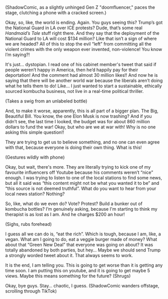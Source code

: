 (ShadowComic, as a slightly unhinged Gen Z "doomfluencer," paces the stage, clutching a phone with a cracked screen.)

Okay, so, like, the world is ending. Again. You guys seeing this? Trump’s got the National Guard in LA over ICE protests? Dude, that’s some real *Handmaid’s Tale* stuff right there. And they say that the deployment of the National Guard to LA will cost $134 million? Like that isn’t a sign of where we are headed? All of this to stop the evil “left” from committing all the violent crimes with the only weapon ever invented, non-violence! You know I’m saying?!

It's just... dystopian. I read one of his cabinet member's tweet that said if people weren’t happy in America, then he’d happily pay for their deportation! And the comment had almost 30 million likes!! And now he is saying that there will be another world war because the liberals aren’t doing what he tells them to do! Like… I just wanted to start a sustainable, ethically sourced kombucha business, not live in a real-time political thriller.

(Takes a swig from an unlabeled bottle)

And, to make it worse, apparently, this is all part of a bigger plan. The Big, Beautiful Bill. You know, the one Elon Musk is now trashing? And if you didn’t see, the last time I looked, the budget was for about 860 million dollars to fund the war! Okay, but who are we at war with! Why is no one asking this simple question!!

They are trying to get us to believe something, and no one can even agree with that, because everyone is doing their own thing. What is this!

(Gestures wildly with phone)

Okay, but wait, there's more. They are literally trying to kick one of my favourite influencers off Youtube because his comments weren’t “nice” enough. I was trying to listen to one of the local stations to find some news, but all it said was “this content might not be what you wanted it to be” and “this source is not deemed truthful”. What do you want to hear from your local news station? Nothing?

So, like, what do we even do? Vote? Protest? Build a bunker out of kombucha bottles? I’m genuinely asking, because I'm starting to think my therapist is as lost as I am. And he charges $200 an hour!

(Sighs, rubs forehead)

I guess all we can do is, “eat the rich”. Which is tough, because I am, like, a vegan. What am I going to do, eat a veggie burger made of money? What about that “Green New Deal” that everyone was going on about? It was totally abandoned by both parties, but hey… Maybe we should send Trump a strongly worded tweet about it. That always seems to work.

It is the end, I am telling you.
This is going to get worse than it is getting any time soon. I am putting this on youtube, and it is going to get maybe 5 views. Maybe this means something for the future?
(Shrugs)

Okay, bye guys. Stay… chaotic, I guess.
(ShadowComic wanders offstage, scrolling through TikTok)